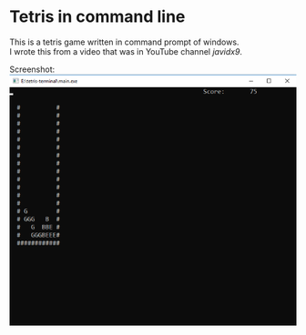 # Tetris in command line
This is a tetris game written in command prompt of windows.<br>
I wrote this from a video that was in YouTube channel *javidx9*.

Screenshot:
<img src="./screenshot/screen.png">